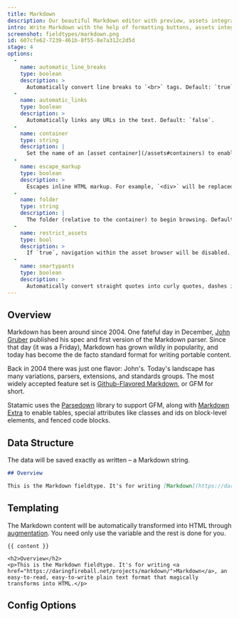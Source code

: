 ```yaml
---
title: Markdown
description: Our beautiful Markdown editor with preview, assets integration, and more.
intro: Write Markdown with the help of formatting buttons, assets integration, fullscreen mode, a Markdown cheatsheet, and HTML preview mode. What more do you need?
screenshot: fieldtypes/markdown.png
id: 607cfe62-7239-461b-8f55-8e7a312c2d5d
stage: 4
options:
  -
    name: automatic_line_breaks
    type: boolean
    description: >
      Automatically convert line breaks to `<br>` tags. Default: `true`.
  -
    name: automatic_links
    type: boolean
    description: >
      Automatically links any URLs in the text. Default: `false`.
  -
    name: container
    type: string
    description: |
      Set the name of an [asset container](/assets#containers) to enable browsing, uploading, and inserting assets.
  -
    name: escape_markup
    type: boolean
    description: >
      Escapes inline HTML markup. For example, `<div>` will be replaced with `&lt;div&gt;`. Default: `true`.
  -
    name: folder
    type: string
    description: |
      The folder (relative to the container) to begin browsing. Default: the root folder of the container.
  -
    name: restrict_assets
    type: bool
    description: >
      If `true`, navigation within the asset browser will be disabled. Your users will be restricted to specified the container and folder. Default: `false`.
  -
    name: smartypants
    type: boolean
    description: >
      Automatically convert straight quotes into curly quotes, dashes into en/em-dashes, and other similar text transformations. Default: `false`.
---
```

## Overview

Markdown has been around since 2004. One fateful day in December, [John Gruber](https://daringfireball.net/projects/markdown/) published his spec and first version of the Markdown parser. Since that day (it was a Friday), Markdown has grown wildly in popularity, and today has become the de facto standard format for writing portable content.

Back in 2004 there was just one flavor: John's. Today's landscape has many variations, parsers, extensions, and standards groups. The most widely accepted feature set is [Github-Flavored Markdown][gfm], or GFM for short.

Statamic uses the [Parsedown][parsedown] library to support GFM, along with [Markdown Extra][extra] to enable tables, special attributes like classes and ids on block-level elements, and fenced code blocks.

## Data Structure

The data will be saved exactly as written – a Markdown string.

``` markdown
## Overview

This is the Markdown fieldtype. It's for writing [Markdown](https://daringfireball.net/projects/markdown/), an easy-to-read, easy-to-write plain text format that magically transforms into HTML.
```

## Templating

The Markdown content will be automatically transformed into HTML through [augmentation](/augmentation). You need only use the variable and the rest is done for you.

```
{{ content }}
```

``` output
<h2>Overview</h2>
<p>This is the Markdown fieldtype. It's for writing <a href="https://daringfireball.net/projects/markdown/">Markdown</a>, an easy-to-read, easy-to-write plain text format that magically transforms into HTML.</p>
```

## Config Options

[parsedown]: https://parsedown.org/
[extra]: https://michelf.ca/projects/php-markdown/extra/
[gfm]: https://help.github.com/en/categories/writing-on-github
